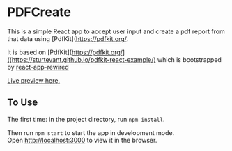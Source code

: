 # PDFCreate
This is a simple React app to accept user input and create a pdf report from that data using [PdfKit](https://pdfkit.org/. 

It is based on [PdfKit](https://pdfkit.org/]((https://sturtevant.github.io/pdfkit-react-example/) which is bootstrapped by [react-app-rewired](https://www.npmjs.com/package/react-app-rewired) 

[Live preview here.](https://sturtevant.github.io/pdfkit-react-example/)


## To Use

The first time: in the project directory, run `npm install`.

Then run `npm start` to start the app in development mode.<br />
Open [http://localhost:3000](http://localhost:3000) to view it in the browser.




